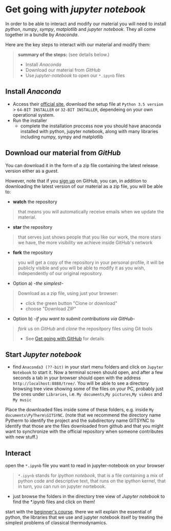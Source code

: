 # Get going with *jupyter notebook*

In order to be able to interact and modify our material you will need to install *python*, *numpy*, *sympy*, *matplotlib* and *jupyter notebook*. They all come together in a bundle by *Anaconda*.

Here are the key steps to interact with our material and modify them:

> **summary of the steps:** (see details below.)
>- Install *Anaconda*
>- Download our material from *GitHub*
>- Use *jupyter-notebook* to open our `*.ipynb` files

## Install *Anaconda*
* Access their [official site](https://www.continuum.io/downloads#windows), download the setup file at `Python 3.5 version` > `64-BIT INSTALLER` or `32-BIT INSTALLER`, dependeing on your own operational system.
* Run the installer
  * complete the installation proccess
  now you should have anaconda installed with python, jupyter notebook, along with many libraries including numpy, sympy and matplotlib

## Download our material from *GitHub*
You can download it in the form of a zip file containing the latest release version either as a *guest*.

However, note that if you [sign up](https://github.com/join?source=header-home) on GitHub, you can, in addition to downloading the latest version of our material as a zip file, you will be able to:

* **watch** the repository
> that means you will automatically receive emails when we update the material.
* **star** the repository
> that serves just shows people that you like our work, the more stars we have, the more visibility we achieve inside GitHub's network
* **fork** the repository
> you will get a copy of the repository in your personal profile, it will be publicly visible and you will be able to modify it as you wish, independently of our original repository.

* Option a) -*the simplest*-
> Download as a zip file, using just your browser:
>* click the green button "Clone or download"
>* choose "Download ZIP"

* Option b) -*if you want to submit contributions via GitHub*-
> *fork* us on *GitHub* and *clone* the repositpory files using Git tools
>* See [Get going with GitHub](https://github.com/iurisegtovich/PyTherm-applied-thermodynamics/blob/master/Getting_started/Get_going_with_Windows/2_Get_going_with_GitHub.md) for details

## Start *Jupyter notebook*
* find `Anaconda3 (??-bit)` in your start menu folders and click on `Jupyter Notebook` to start it.
Now a terminal screen should open, and after a few seconds a tab in your browser should open with the address `http://localhost:8888/tree/`.
You will be able to see a directory browsing tree view showing some of the files on your PC, probably just the ones under `Libraries`, i.e. `My documents`,`My pictures`,`My videos` and `My music`

Place the downloaded files inside some of these folders, e.g. inside `My documents\PyTherm\GITSYNC`. (note that we recommend the directory name Pytherm to identify the project and the subdirectory name GITSYNC to identify that those are the files downloaded from github and that you might want to synchronize with the official repository when someone contributes with new stuff.)

## Interact

open the `*.ipynb` file you want to read in jupyter-notebook on your browser
>`*.ipynb` stands for *ipython notebook*, that is a file containing a mix of python code and descriptive text, that runs on the ipython kernel, that in turn, you can run on jupyter nortebook.

* just browse the folders in the directory tree view of *Jupyter notebook* to find the *.ipynb files and click on them!

start with the [beginner's course](https://github.com/iurisegtovich/PyTherm-applied-thermodynamics/blob/master/Get_involved/1_Beginner). there we will explain the essential of python, the libraries that we use and jupyter notebook itself by treating the simplest problems of classical thermodynamics.

